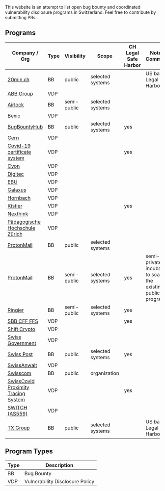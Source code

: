 This website is an attempt to list open bug bounty and coordinated vulnerability disclosure programs in Switzerland. Feel free to contribute by submitting PRs.

## Programs

Company / Org | Type          | Visibility    | Scope        | CH Legal Safe Harbor | Notes / Comments
------------- | ------------- | ------------- | ------------ | -------------------- | ----------------
[20min.ch](https://bugcrowd.com/twentyminuten) | BB | public | selected systems | | US based Legal Safe Harbor
[ABB Group](https://global.abb/group/en/technology/cyber-security/alerts-and-notifications) | VDP |  |  |  |
[Airlock](https://hackerone.com/airlock) | BB | semi-public | selected systems |  |
[Bexio](https://www.bexio.com/en-CH/policies/responsible-disclosure-policy) | VDP |  |  |  |
[BugBountyHub](https://bugbountyhub.com/programs/bbh) | BB | public | selected systems | yes |
[Cern](https://home.cern/sites/home.web.cern.ch/files/security.txt) | VDP |  |  |  |
[Covid-19 certificate system](https://www.ncsc.admin.ch/ncsc/en/home/dokumentation/covid-certificate-pst/infos.html) | VDP |  |  | yes |
[Cyon](https://www.cyon.ch/.well-known/security.txt) | VDP |  |  |  |
[Digitec](https://www.digitec.ch/.well-known/security.txt) | VDP |  |  |  |
[EBU](https://www.ebu.ch/about/contact-us/vulnerability-disclosure) | VDP |  |  |  |
[Galaxus](https://www.galaxus.ch/.well-known/security.txt) | VDP |  |  |  |
[Hornbach](https://www.hornbach.ch/.well-known/security.txt) | VDP |  |  |  |
[Kistler](https://www.kistler.com/en/vulnerability-disclosure-policy/) | VDP |  |  | yes |
[Nexthink](https://www.nexthink.com/responsible-disclosure-policy/) | VDP |  |  |  |
[Pädagogische Hochschule Zürich](https://phzh.ch/.well-known/security.txt) | VDP |  |  |  |
[ProtonMail](https://protonmail.com/blog/protonmail-bug-bounty-program/) | BB | public | selected systems | |
[ProtonMail](https://www.bugbounty.ch/proton/) | BB | semi-public | selected systems | yes | semi-private incubator to scale up the existing, public program
[Ringier](https://go.bugbounty.ch/programs) | BB | semi-public | selected systems | yes |
[SBB CFF FFS](https://company.sbb.ch/en/sbb-as-business-partner/services/vulnerability-disclosure-policy.html) | VDP |  |  | yes |
[Shift Crypto](https://shiftcrypto.ch/policies/bug-bounty-policy/) | VDP |  |  |  |
[Swiss Government](https://www.ncsc.admin.ch/ncsc/en/home/infos-fuer/infos-it-spezialisten/themen/schwachstelle-melden.html) | VDP |  |  |  |
[Swiss Post](https://www.post.ch/en/about-us/responsibility/swiss-post-bug-bounty) | BB | public | selected systems | yes |
[SwissAnwalt](https://swissanwalt.ch/.well-known/security.txt) | VDP |  |  |  |
[Swisscom](https://www.swisscom.ch/en/about/security/bug-bounty.html) | BB | public | organization | |
[SwissCovid Proximity Tracing System](https://www.ncsc.admin.ch/ncsc/en/home/dokumentation/covid-public-security-test/infos.html) | VDP |  |  | yes |
[SWITCH (AS559)](https://www.switch.ch/.well-known/security.txt) | VDP |  |  |  |
[TX Group](https://bugcrowd.com/tamedia) | BB | public | selected systems | | US based Legal Safe Harbor


## Program Types

Type | Description
---- | -----------
BB   | Bug Bounty
VDP  | Vulnerability Disclosure Policy
